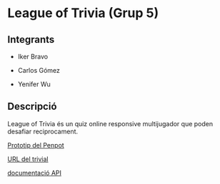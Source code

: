 # League of Trivia (Grup 5)

## Integrants

- Iker Bravo

- Carlos Gómez

- Yenifer Wu

## Descripció

League of Trivia és un quiz online responsive multijugador que poden desafiar reciprocament.
 
[Prototip del Penpot](https://design.penpot.app/#/view/60409f81-bb57-80cc-8001-aac8ab9dfe2f?page-id=60409f81-bb57-80cc-8001-aac8ab9dfe30&section=interactions&index=0&share-id=39eb6d3d-9932-80bd-8001-abd9cfdb9f5e)


[URL del trivial](http://trivial5.alumnes.inspedralbes.cat/)

[documentació API](https://app.swaggerhub.com/apis/cargomfue/Trivial5/0.1#/) 
